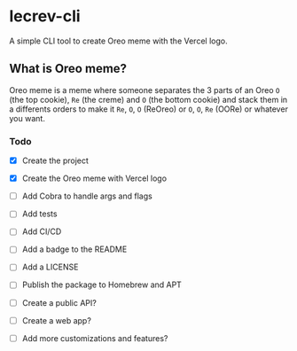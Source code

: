 # lecrev-cli

A simple CLI tool to create Oreo meme with the Vercel logo.

## What is Oreo meme?

Oreo meme is a meme where someone separates the 3 parts of an Oreo `O` (the top cookie), `Re` (the creme) and `O` (the bottom cookie) and stack them in a differents orders to make it `Re`, `O`, `O` (ReOreo) or `O`, `O`, `Re` (OORe) or whatever you want.

### Todo

- [x] Create the project
- [x] Create the Oreo meme with Vercel logo
- [ ] Add Cobra to handle args and flags
- [ ] Add tests
- [ ] Add CI/CD
- [ ] Add a badge to the README
- [ ] Add a LICENSE
- [ ] Publish the package to Homebrew and APT

- [ ] Create a public API?
- [ ] Create a web app?
- [ ] Add more customizations and features?
